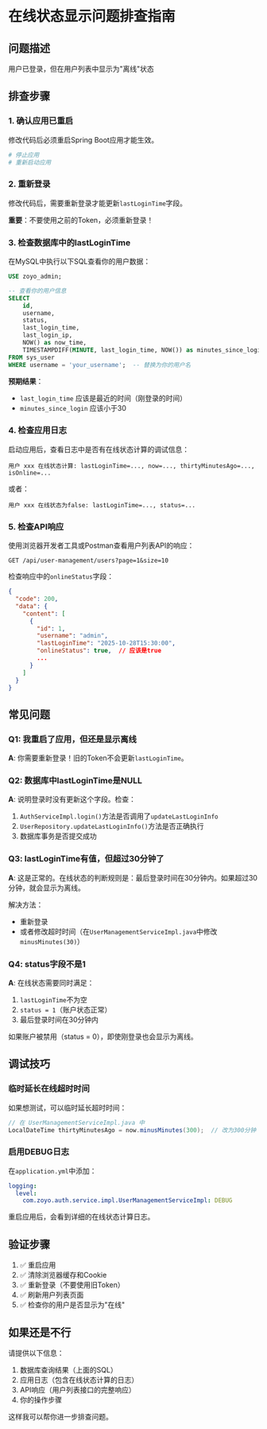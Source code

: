# 在线状态显示问题排查指南

## 问题描述
用户已登录，但在用户列表中显示为"离线"状态

## 排查步骤

### 1. 确认应用已重启
修改代码后必须重启Spring Boot应用才能生效。

```bash
# 停止应用
# 重新启动应用
```

### 2. 重新登录
修改代码后，需要重新登录才能更新`lastLoginTime`字段。

**重要**：不要使用之前的Token，必须重新登录！

### 3. 检查数据库中的lastLoginTime
在MySQL中执行以下SQL查看你的用户数据：

```sql
USE zoyo_admin;

-- 查看你的用户信息
SELECT 
    id,
    username,
    status,
    last_login_time,
    last_login_ip,
    NOW() as now_time,
    TIMESTAMPDIFF(MINUTE, last_login_time, NOW()) as minutes_since_login
FROM sys_user
WHERE username = 'your_username';  -- 替换为你的用户名
```

**预期结果**：
- `last_login_time` 应该是最近的时间（刚登录的时间）
- `minutes_since_login` 应该小于30

### 4. 检查应用日志
启动应用后，查看日志中是否有在线状态计算的调试信息：

```
用户 xxx 在线状态计算: lastLoginTime=..., now=..., thirtyMinutesAgo=..., isOnline=...
```

或者：

```
用户 xxx 在线状态为false: lastLoginTime=..., status=...
```

### 5. 检查API响应
使用浏览器开发者工具或Postman查看用户列表API的响应：

```
GET /api/user-management/users?page=1&size=10
```

检查响应中的`onlineStatus`字段：

```json
{
  "code": 200,
  "data": {
    "content": [
      {
        "id": 1,
        "username": "admin",
        "lastLoginTime": "2025-10-28T15:30:00",
        "onlineStatus": true,  // 应该是true
        ...
      }
    ]
  }
}
```

## 常见问题

### Q1: 我重启了应用，但还是显示离线
**A**: 你需要重新登录！旧的Token不会更新`lastLoginTime`。

### Q2: 数据库中lastLoginTime是NULL
**A**: 说明登录时没有更新这个字段。检查：
1. `AuthServiceImpl.login()`方法是否调用了`updateLastLoginInfo`
2. `UserRepository.updateLastLoginInfo()`方法是否正确执行
3. 数据库事务是否提交成功

### Q3: lastLoginTime有值，但超过30分钟了
**A**: 这是正常的。在线状态的判断规则是：最后登录时间在30分钟内。如果超过30分钟，就会显示为离线。

解决方法：
- 重新登录
- 或者修改超时时间（在`UserManagementServiceImpl.java`中修改`minusMinutes(30)`）

### Q4: status字段不是1
**A**: 在线状态需要同时满足：
1. `lastLoginTime`不为空
2. `status = 1`（账户状态正常）
3. 最后登录时间在30分钟内

如果账户被禁用（status = 0），即使刚登录也会显示为离线。

## 调试技巧

### 临时延长在线超时时间
如果想测试，可以临时延长超时时间：

```java
// 在 UserManagementServiceImpl.java 中
LocalDateTime thirtyMinutesAgo = now.minusMinutes(300);  // 改为300分钟（5小时）
```

### 启用DEBUG日志
在`application.yml`中添加：

```yaml
logging:
  level:
    com.zoyo.auth.service.impl.UserManagementServiceImpl: DEBUG
```

重启应用后，会看到详细的在线状态计算日志。

## 验证步骤

1. ✅ 重启应用
2. ✅ 清除浏览器缓存和Cookie
3. ✅ 重新登录（不要使用旧Token）
4. ✅ 刷新用户列表页面
5. ✅ 检查你的用户是否显示为"在线"

## 如果还是不行

请提供以下信息：

1. 数据库查询结果（上面的SQL）
2. 应用日志（包含在线状态计算的日志）
3. API响应（用户列表接口的完整响应）
4. 你的操作步骤

这样我可以帮你进一步排查问题。
